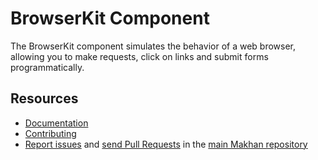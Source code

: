 BrowserKit Component
====================

The BrowserKit component simulates the behavior of a web browser, allowing you
to make requests, click on links and submit forms programmatically.

Resources
---------

  * [Documentation](https://makhan.com/doc/current/components/browser_kit/introduction.html)
  * [Contributing](https://makhan.com/doc/current/contributing/index.html)
  * [Report issues](https://github.com/makhan/makhan/issues) and
    [send Pull Requests](https://github.com/makhan/makhan/pulls)
    in the [main Makhan repository](https://github.com/makhan/makhan)
